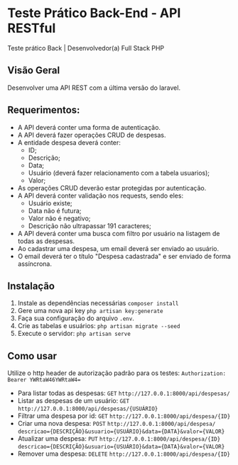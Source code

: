 # Teste Prático Back-End - API RESTful
Teste prático Back | Desenvolvedor(a) Full Stack PHP

## Visão Geral

Desenvolver uma API REST com a última versão do laravel.


## Requerimentos:

* A API deverá conter uma forma de autenticação.
* A API deverá fazer operações CRUD de despesas.
* A entidade despesa deverá conter:
  * ID;
  * Descrição;
  * Data;
  * Usuário (deverá fazer relacionamento com a tabela usuarios);
  * Valor;
* As operações CRUD deverão estar protegidas por autenticação.
* A API deverá conter validação nos requests, sendo eles:
  * Usuário existe;
  * Data não é futura;
  * Valor não é negativo;
  * Descrição não ultrapassar 191 caracteres;
* A API deverá conter uma busca com filtro por usuário na listagem de todas as despesas.
* Ao cadastrar uma despesa, um email deverá ser enviado ao usuário.
* O email deverá ter o título "Despesa cadastrada" e ser enviado de forma assíncrona.


## Instalação

1. Instale as dependências necessárias `composer install`
2. Gere uma nova api key `php artisan key:generate`
3. Faça sua configuração do arquivo `.env`.
4. Crie as tabelas e usuários: `php artisan migrate --seed`
5. Execute o servidor: `php artisan serve`

## Como usar

Utilize o http header de autorização padrão para os testes: `Authorization: Bearer YWRtaW46YWRtaW4=`

* Para listar todas as despesas: `GET` `http://127.0.0.1:8000/api/despesas/`
* Listar as despesas de um usuário: `GET` `http://127.0.0.1:8000/api/despesas/{USUÁRIO}`
* Filtrar uma despesa por id: `GET` `http://127.0.0.1:8000/api/despesa/{ID}`
* Criar uma nova despesa: `POST` `http://127.0.0.1:8000/api/despesa/` `descricao={DESCRIÇÃO}&usuario={USUÁRIO}&data={DATA}&valor={VALOR}`
* Atualizar uma despesa: `PUT` `http://127.0.0.1:8000/api/despesa/{ID}` `descricao={DESCRIÇÃO}&usuario={USUÁRIO}&data={DATA}&valor={VALOR}`
* Remover uma despesa: `DELETE` `http://127.0.0.1:8000/api/despesa/{ID}`
